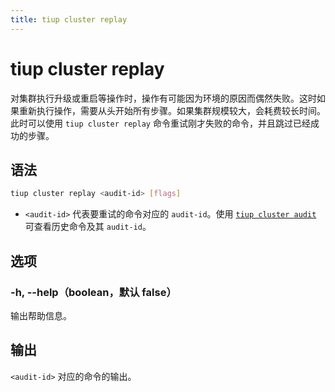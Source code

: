 ```yaml
---
title: tiup cluster replay
---
```


# tiup cluster replay

对集群执行升级或重启等操作时，操作有可能因为环境的原因而偶然失败。这时如果重新执行操作，需要从头开始所有步骤。如果集群规模较大，会耗费较长时间。此时可以使用 `tiup cluster replay` 命令重试刚才失败的命令，并且跳过已经成功的步骤。

## 语法

```sh
tiup cluster replay <audit-id> [flags]
```

- `<audit-id>` 代表要重试的命令对应的 `audit-id`。使用 [`tiup cluster audit`](/tiup/tiup-component-cluster-audit.md) 可查看历史命令及其 `audit-id`。

## 选项

### -h, --help（boolean，默认 false）

输出帮助信息。

## 输出

`<audit-id>` 对应的命令的输出。
